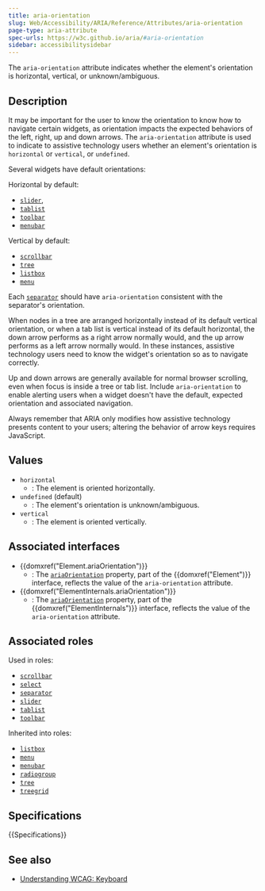 ```yaml
---
title: aria-orientation
slug: Web/Accessibility/ARIA/Reference/Attributes/aria-orientation
page-type: aria-attribute
spec-urls: https://w3c.github.io/aria/#aria-orientation
sidebar: accessibilitysidebar
---
```


The `aria-orientation` attribute indicates whether the element's orientation is horizontal, vertical, or unknown/ambiguous.

## Description

It may be important for the user to know the orientation to know how to navigate certain widgets, as orientation impacts the expected behaviors of the left, right, up and down arrows. The `aria-orientation` attribute is used to indicate to assistive technology users whether an element's orientation is `horizontal` or `vertical`, or `undefined`.

Several widgets have default orientations:

Horizontal by default:

- [`slider`](/en-US/docs/Web/Accessibility/ARIA/Reference/Roles/slider_role),
- [`tablist`](/en-US/docs/Web/Accessibility/ARIA/Reference/Roles/tablist_role)
- [`toolbar`](/en-US/docs/Web/Accessibility/ARIA/Reference/Roles/toolbar_role)
- [`menubar`](/en-US/docs/Web/Accessibility/ARIA/Reference/Roles/menubar_role)

Vertical by default:

- [`scrollbar`](/en-US/docs/Web/Accessibility/ARIA/Reference/Roles/scrollbar_role)
- [`tree`](/en-US/docs/Web/Accessibility/ARIA/Reference/Roles/tree_role)
- [`listbox`](/en-US/docs/Web/Accessibility/ARIA/Reference/Roles/listbox_role)
- [`menu`](/en-US/docs/Web/Accessibility/ARIA/Reference/Roles/menu_role)

Each [`separator`](/en-US/docs/Web/Accessibility/ARIA/Reference/Roles/separator_role) should have `aria-orientation` consistent with the separator's orientation.

When nodes in a tree are arranged horizontally instead of its default vertical orientation, or when a tab list is vertical instead of its default horizontal, the down arrow performs as a right arrow normally would, and the up arrow performs as a left arrow normally would. In these instances, assistive technology users need to know the widget's orientation so as to navigate correctly.

Up and down arrows are generally available for normal browser scrolling, even when focus is inside a tree or tab list. Include `aria-orientation` to enable alerting users when a widget doesn't have the default, expected orientation and associated navigation.

Always remember that ARIA only modifies how assistive technology presents content to your users; altering the behavior of arrow keys requires JavaScript.

## Values

- `horizontal`
  - : The element is oriented horizontally.
- `undefined` (default)
  - : The element's orientation is unknown/ambiguous.
- `vertical`
  - : The element is oriented vertically.

## Associated interfaces

- {{domxref("Element.ariaOrientation")}}
  - : The [`ariaOrientation`](/en-US/docs/Web/API/Element/ariaOrientation) property, part of the {{domxref("Element")}} interface, reflects the value of the `aria-orientation` attribute.
- {{domxref("ElementInternals.ariaOrientation")}}
  - : The [`ariaOrientation`](/en-US/docs/Web/API/ElementInternals/ariaOrientation) property, part of the {{domxref("ElementInternals")}} interface, reflects the value of the `aria-orientation` attribute.

## Associated roles

Used in roles:

- [`scrollbar`](/en-US/docs/Web/Accessibility/ARIA/Reference/Roles/scrollbar_role)
- [`select`](/en-US/docs/Web/Accessibility/ARIA/Reference/Roles/select_role)
- [`separator`](/en-US/docs/Web/Accessibility/ARIA/Reference/Roles/separator_role)
- [`slider`](/en-US/docs/Web/Accessibility/ARIA/Reference/Roles/slider_role)
- [`tablist`](/en-US/docs/Web/Accessibility/ARIA/Reference/Roles/tablist_role)
- [`toolbar`](/en-US/docs/Web/Accessibility/ARIA/Reference/Roles/toolbar_role)

Inherited into roles:

- [`listbox`](/en-US/docs/Web/Accessibility/ARIA/Reference/Roles/listbox_role)
- [`menu`](/en-US/docs/Web/Accessibility/ARIA/Reference/Roles/menu_role)
- [`menubar`](/en-US/docs/Web/Accessibility/ARIA/Reference/Roles/menubar_role)
- [`radiogroup`](/en-US/docs/Web/Accessibility/ARIA/Reference/Roles/radiogroup_role)
- [`tree`](/en-US/docs/Web/Accessibility/ARIA/Reference/Roles/tree_role)
- [`treegrid`](/en-US/docs/Web/Accessibility/ARIA/Reference/Roles/treegrid_role)

## Specifications

{{Specifications}}

## See also

- [Understanding WCAG: Keyboard](/en-US/docs/Web/Accessibility/Guides/Understanding_WCAG/Keyboard)
